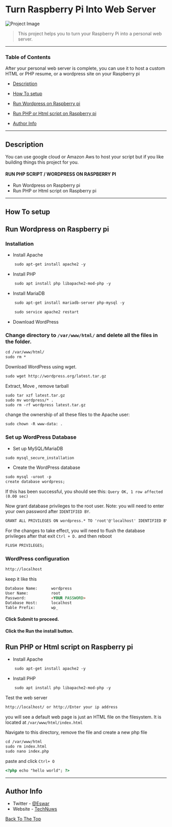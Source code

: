 # Turn Raspberry Pi Into Web Server

![Project Image](https://technuws.com/wp-content/uploads/2020/09/install-Raspbian.jpg)

> This project helps you to turn your Raspberry Pi into a personal web server. 

---

### Table of Contents
After your personal web server is complete, you can use it to host a custom HTML or PHP resume, or a wordpress site on your Raspberry pi

- [Description](#description)
- [How To setup ](How-To-setup )
- [Run Wordpress on Raspberry pi ](#Run-Wordpress-on-Raspberry-pi)
- [Run PHP or Html script on Raspberry pi](#Run-PHP-or-Html-script-on-Raspberry-pi)

- [Author Info](#author-info)

---

## Description

You can use google cloud or Amazon Aws to host your script but if you like building things this project for you.  

#### RUN PHP SCRIPT / WORDPRESS ON RASPBERRY PI 

- Run Wordpress on Raspberry pi 
- Run PHP or Html script on Raspberry pi

---

## How To setup 
## Run Wordpress on Raspberry pi
### Installation

- Install Apache

```html
    sudo apt-get install apache2 -y
```
- Install PHP

```html
    sudo apt install php libapache2-mod-php -y
```
- Install MariaDB

```html
    sudo apt-get install mariadb-server php-mysql -y 

    sudo service apache2 restart
```

- Download WordPress
### Change directory to `/var/www/html/` and delete all the files in the folder.

```html
cd /var/www/html/
sudo rm *
```
Download WordPress using wget.
```html
sudo wget http://wordpress.org/latest.tar.gz
```
Extract, Move , remove tarball
```html
sudo tar xzf latest.tar.gz
sudo mv wordpress/* .
sudo rm -rf wordpress latest.tar.gz
```

change the ownership of all these files to the Apache user:
```html
sudo chown -R www-data: .
```

### Set up WordPress Database
- Set up MySQL/MariaDB
```html
sudo mysql_secure_installation
```
- Create the WordPress database
```html
sudo mysql -uroot -p
create database wordpress;
```
If this has been successful, you should see this: `Query OK, 1 row affected (0.00 sec)`

Now grant database privileges to the root user. Note: you will need to enter your own password after `IDENTIFIED BY`.
```html
GRANT ALL PRIVILEGES ON wordpress.* TO 'root'@'localhost' IDENTIFIED BY 'ENTER-YOUR-PASSWORD';
```
For the changes to take effect, you will need to flush the database privileges after that exit `Ctrl + D.` and then reboot

```HTML
FLUSH PRIVILEGES; 
```
### WordPress configuration
```html
http://localhost
```
keep it like this 
```html
Database Name:      wordpress
User Name:          root
Password:           <YOUR PASSWORD>
Database Host:      localhost
Table Prefix:       wp_
```

#### Click Submit to proceed.
#### Click the Run the install button.

## Run PHP or Html script on Raspberry pi

- Install Apache

```html
    sudo apt-get install apache2 -y
```
- Install PHP

```html
    sudo apt install php libapache2-mod-php -y
```
Test the web server
```html
http://localhost/ or http://Enter your ip address
```

you will see a default web page is just an HTML file on the filesystem. It is located at
`/var/www/html/index.html`

Navigate to this directory, remove the file and create a new php file

```html 
cd /var/www/html
sudo rm index.html
sudo nano index.php
```

paste and click `Ctrl+ O` 
```html
<?php echo "hello world"; ?>
```


---


## Author Info

- Twitter - [@Eswar](https://twitter.com/IAm_Eswar)
- Website - [TechNuws](https://technuws.com)

[Back To The Top](#Turn-Raspberry-Pi-Into-Web-Server)
